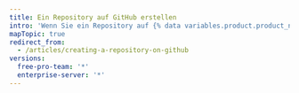 ```yaml
---
title: Ein Repository auf GitHub erstellen
intro: 'Wenn Sie ein Repository auf {% data variables.product.product_name %} erstellt haben, können Sie die Einstellungen und den Inhalt anpassen.'
mapTopic: true
redirect_from:
  - /articles/creating-a-repository-on-github
versions:
  free-pro-team: '*'
  enterprise-server: '*'
---
```



